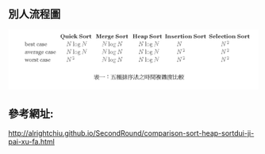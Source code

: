 別人流程圖
------
![image](https://github.com/ghost36168/realreason/blob/master/%E5%9C%96%E7%89%87/%E6%99%82%E9%96%93%E8%A4%87%E9%9B%9C%E5%BA%A6%E7%9A%84%E6%AF%94%E8%BC%83.PNG)

參考網址:
------
http://alrightchiu.github.io/SecondRound/comparison-sort-heap-sortdui-ji-pai-xu-fa.html
